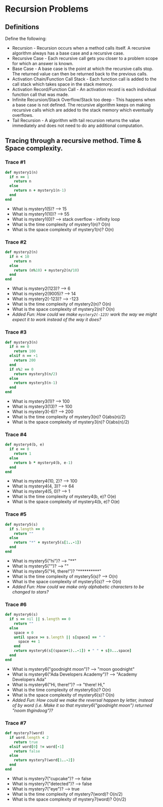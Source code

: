 # Recursion Problems

## Definitions
Define the following:
- Recursion - Recursion occurs when a method calls itself. A recursive algorithm always has a base case and a recursive case.
- Recursive Case - Each recursive call gets you closer to a problem scope for which an answer is known.
- Base Case - A base case is the point at which the recursive calls stop. The returned value can then be returned back to the previous calls.
- Activation Chain/Function Call Stack - Each function call is added to the call stack which takes space in the stack memory.
- Activation Record/Function Call - An activation record is each individual function call that was made.
- Infinite Recursion/Stack Overflow/Stack too deep - This happens when a base case is not defined. The recursive algorithm keeps on making recursive calls which are added to the stack memory which eventually overflows.
- Tail Recursion - A algorithm with tail recursion returns the value immediately and does not need to do any additional computation.

## Tracing through a recursive method. Time & Space complexity.
### Trace #1
```ruby
def mystery1(n)
  if n == 1
    return n
  else
    return n + mystery1(n-1)
  end
end
```

- What is mystery1(5)? --> 15
- What is mystery1(10)? --> 55
- What is mystery1(0)? --> stack overflow - infinity loop
- What is the time complexity of mystery1(n)? O(n)
- What is the space complexity of mystery1(n)? O(n)

### Trace #2
```ruby
def mystery2(n)
  if n < 10
    return n
  else
    return (n%10) + mystery2(n/10)
  end
end
```

- What is mystery2(123)? --> 6
- What is mystery2(9005)? --> 14
- What is mystery2(-123)? --> -123
- What is the time complexity of mystery2(n)? O(n)
- What is the space complexity of mystery2(n)? O(n)
- _Added Fun: How could we make `mystery2(-123)` work the way we might expect it to work instead of the way it does?_

### Trace #3
```ruby
def mystery3(n)
  if n == 0
    return 100
  elsif n == -1
    return 200
  end
  if n%2 == 0
    return mystery3(n/2)
  else
    return mystery3(n-1)
  end
end
```

- What is mystery3(1)? --> 100
- What is mystery3(13)? --> 100
- What is mystery3(-6)? --> 200
- What is the time complexity of mystery3(n)? O(abs(n)/2)
- What is the space complexity of mystery3(n)? O(abs(n)/2)

### Trace #4
```ruby
def mystery4(b, e)
  if e == 0
    return 1
  else
    return b * mystery4(b, e-1)
  end
end
```

- What is mystery4(10, 2)? --> 100
- What is mystery4(4, 3)? --> 64
- What is mystery4(5, 0)? --> 1
- What is the time complexity of mystery4(b, e)? O(e)
- What is the space complexity of mystery4(b, e)? O(e)

### Trace #5
```ruby
def mystery5(s)
  if s.length == 0
    return ""
  else
    return "*" + mystery5(s[1..-1])
  end
end
```

- What is mystery5("hi")? --> "**"
- What is mystery5("")? --> ""
- What is mystery5("Hi, there!")? "**********"
- What is the time complexity of mystery5(s)? --> O(n)
- What is the space complexity of mystery5(s)? --> O(n)
- _Added Fun: How could we make only alphabetic characters to be changed to stars?_

### Trace #6
```ruby
def mystery6(s)
  if s == nil || s.length == 0
    return ""
  else
    space = 0
    until space >= s.length || s[space] == " "
      space += 1
    end
    return mystery6(s[(space+1)..-1]) + " " + s[0...space]
  end
end
```

- What is mystery6("goodnight moon")? --> "moon goodnight"
- What is mystery6("Ada Developers Academy")? --> "Academy Developers Ada"
- What is mystery6("Hi, there!")? --> "there! Hi,"
- What is the time complexity of mystery6(s)? O(n)
- What is the space complexity of mystery6(s)? O(n)
- _Added Fun: How could we make the reversal happen by letter, instead of by word (i.e. Make it so that mystery6("goodnight moon") returned "noom thgindoog")?_

### Trace #7
```ruby
def mystery7(word)
  if word.length < 2
    return true
  elsif word[0] != word[-1]
    return false
  else
    return mystery7(word[1..-2])
  end
end
```

- What is mystery7("cupcake")? --> false
- What is mystery7("detected")? --> false
- What is mystery7("eye")? --> true
- What is the time complexity of mystery7(word)? O(n/2)
- What is the space complexity of mystery7(word)? O(n/2)
